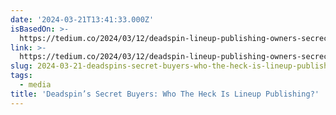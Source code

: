 ```yaml
---
date: '2024-03-21T13:41:33.000Z'
isBasedOn: >-
  https://tedium.co/2024/03/12/deadspin-lineup-publishing-owners-secrecy/?ref=404media.co
link: >-
  https://tedium.co/2024/03/12/deadspin-lineup-publishing-owners-secrecy/?ref=404media.co
slug: 2024-03-21-deadspins-secret-buyers-who-the-heck-is-lineup-publishing
tags:
  - media
title: 'Deadspin’s Secret Buyers: Who The Heck Is Lineup Publishing?'
---
```



